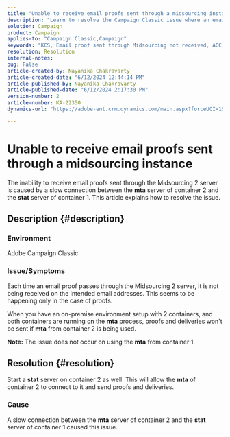 ```yaml
---
title: "Unable to receive email proofs sent through a midsourcing instance"
description: "Learn to resolve the Campaign Classic issue where an email proof sent through the Midsourcing 2 server is not received on the intended email address."
solution: Campaign
product: Campaign
applies-to: "Campaign Classic,Campaign"
keywords: "KCS, Email proof sent through Midsourcing not received, ACC, campaign classic"
resolution: Resolution
internal-notes: 
bug: False
article-created-by: Nayanika Chakravarty
article-created-date: "6/12/2024 12:44:14 PM"
article-published-by: Nayanika Chakravarty
article-published-date: "6/12/2024 2:17:30 PM"
version-number: 2
article-number: KA-22350
dynamics-url: "https://adobe-ent.crm.dynamics.com/main.aspx?forceUCI=1&pagetype=entityrecord&etn=knowledgearticle&id=5d7e3674-b928-ef11-840b-6045bd0065b6"

---
```

# Unable to receive email proofs sent through a midsourcing instance


The inability to receive email proofs sent through the Midsourcing 2 server is caused by a slow connection between the <b>mta</b> server of container 2 and the <b>stat</b> server of container 1. This article explains how to resolve the issue.

## Description {#description}


### Environment

Adobe Campaign Classic

### Issue/Symptoms

Each time an email proof passes through the Midsourcing 2 server, it is not being received on the intended email addresses. This seems to be happening only in the case of proofs.

When you have an on-premise environment setup with 2 containers, and both containers are running on the <b>mta</b> process, proofs and deliveries won't be sent if <b>mta</b> from container 2 is being used.

<b>Note:</b> The issue does not occur on using the <b>mta</b> from container 1.


## Resolution {#resolution}


Start a <b>stat</b> server on container 2 as well. This will allow the <b>mta</b> of container 2 to connect to it and send proofs and deliveries.

### Cause

A slow connection between the <b>mta</b> server of container 2 and the <b>stat</b> server of container 1 caused this issue.
